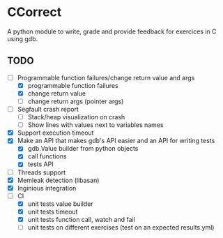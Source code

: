 # CCorrect

A python module to write, grade and provide feedback for exercices in C using gdb.

## TODO

- [ ] Programmable function failures/change return value and args
    - [x] programmable function failures
    - [x] change return value
    - [ ] change return args (pointer args)
- [ ] Segfault crash report
    - [ ] Stack/heap visualization on crash
    - [ ] Show lines with values next to variables names
- [x] Support execution timeout
- [x] Make an API that makes gdb's API easier and an API for writing tests
    - [x] gdb.Value builder from python objects
    - [x] call functions
    - [x] tests API
- [ ] Threads support
- [x] Memleak detection (libasan)
- [x] Inginious integration
- [ ] CI
    - [x] unit tests value builder
    - [x] unit tests timeout
    - [x] unit tests function call, watch and fail
    - [ ] unit tests on different exercises (test on an expected results.yml)

<!-- 
## TODO

check all if malloc, SIGALRM setter etc in CCorrect internals dont fail, raise exception if they do

-> IMPORTANT: test segfaults, double free, floating point exception, etc feedback WITH AND WITHOUT libasan
              test timeout feedback
-> ADD exception handling everywhere if there is an error inside ccorrect (there are exception raised but the program continues execution???)

-> edit return values in parameters (force fail, etc) NOT IMPORTANT RIGHT NOW

https://gcc.gnu.org/onlinedocs/gcc/Instrumentation-Options.html
maybe these gcc flags wont work cause we call functions using gdb: if this is the case use own implementation
-fsanitize=undefined

-> LIMITATION: when the inferior forks itself -> what to to in this case?

# TODO investigate this message when timeout while debugging
# gdb.error: The program being debugged was signaled while in a function called from GDB.
# GDB remains in the frame where the signal was received.
# To change this behavior use "set unwindonsignal on".

TODO Once I have something usable, get feedback/ask for other feature requests and test robustness in a real case


TODO using clang's python lib for ast traversal may be better as it won't need the fake libc headers
        BUT maybe will cause problems with compilation using gcc (as gcc doesn't support the same extensions that clang)


TODO test on functions like _mm256_set_ps (this works but we dont get its return value) ALSO very strange: using gdb manually I can't manage to set a breakpoint on it
      -> works but there should be a warning in the documentation of CTester saying that it will also go through all includes and check
          function calls from there recursively

TODO track new thread creation/deletion and collect stats on them (number, the amount of time they ran, ...)

TODO valgrind integration (using valgrind's gdb server) to collect stats on memleaks, threads, open file descriptors, other memory stats
      -> https://valgrind.org/docs/manual/manual-core-adv.html
      -> https://indico.cern.ch/event/392796/contributions/1827927/attachments/1196707/1744649/vgdb.pdf
 -> if we monitor a function and compare start breakpoint and finish breakpoint mem leaks with (monitor leak_check) command, we can deduce if there was a memory leak
      inside this function (example application: student needs to code a function that manipulates a linked list, like removing elements, we can check
      that they have correctly freed the memory)
  -> OR maybe simpler: do it at the end and parse the complete oupput trace to check if our monitored function is in it
  -> Be careful of eventual libraries that may cause leakage that is not caused by the student -> find a way to detect this to not report this leak

TODO add to limitations that the parser of source files to find function calls is limited to C99 with some C11 features (but not all)

TODO C error at line x -> transform x (line student code + template wrapping C code) into y (line student code)
   -> USE '#line x "filename"' preprocessor directive to set current line to 'x' (and change file name to filename) (that'll offset the following lines)
          put #line 0 (or 1 as 0 may not be possible in all compilers???) just before the template

TODO MUST be compiled with '-fno-builtin' (it works without this but can miss some functions: printf can be converted into puts by the compiler. Doing this prevents it)
    -> understand this better as it's not completely accurate
gcc sample.c other.c -g -fno-builtin -o sample

TODO handle signals (like SIGSEGV, SIGALRM, ...) https://stackoverflow.com/a/25423589

-->
